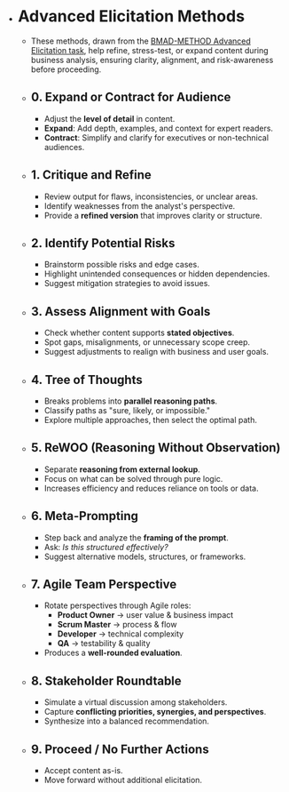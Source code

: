 - # Advanced Elicitation Methods
	- These methods, drawn from the [BMAD-METHOD Advanced Elicitation task](https://github.com/bmad-code-org/BMAD-METHOD/blob/main/bmad-core/tasks/advanced-elicitation.md), help refine, stress-test, or expand content during business analysis, ensuring clarity, alignment, and risk-awareness before proceeding.
	- ## 0. Expand or Contract for Audience
		- Adjust the **level of detail** in content.
		- **Expand**: Add depth, examples, and context for expert readers.
		- **Contract**: Simplify and clarify for executives or non-technical audiences.
	- ## 1. Critique and Refine
		- Review output for flaws, inconsistencies, or unclear areas.
		- Identify weaknesses from the analyst's perspective.
		- Provide a **refined version** that improves clarity or structure.
	- ## 2. Identify Potential Risks
		- Brainstorm possible risks and edge cases.
		- Highlight unintended consequences or hidden dependencies.
		- Suggest mitigation strategies to avoid issues.
	- ## 3. Assess Alignment with Goals
		- Check whether content supports **stated objectives**.
		- Spot gaps, misalignments, or unnecessary scope creep.
		- Suggest adjustments to realign with business and user goals.
	- ## 4. Tree of Thoughts
		- Breaks problems into **parallel reasoning paths**.
		- Classify paths as "sure, likely, or impossible."
		- Explore multiple approaches, then select the optimal path.
	- ## 5. ReWOO (Reasoning Without Observation)
		- Separate **reasoning from external lookup**.
		- Focus on what can be solved through pure logic.
		- Increases efficiency and reduces reliance on tools or data.
	- ## 6. Meta-Prompting
		- Step back and analyze the **framing of the prompt**.
		- Ask: *Is this structured effectively?*
		- Suggest alternative models, structures, or frameworks.
	- ## 7. Agile Team Perspective
		- Rotate perspectives through Agile roles:
			- **Product Owner** → user value & business impact
			- **Scrum Master** → process & flow
			- **Developer** → technical complexity
			- **QA** → testability & quality
		- Produces a **well-rounded evaluation**.
	- ## 8. Stakeholder Roundtable
		- Simulate a virtual discussion among stakeholders.
		- Capture **conflicting priorities, synergies, and perspectives**.
		- Synthesize into a balanced recommendation.
	- ## 9. Proceed / No Further Actions
		- Accept content as-is.
		- Move forward without additional elicitation.